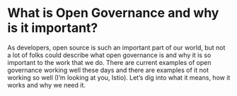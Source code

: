 # What is Open Governance and why is it important?

As developers, open source is such an important part of our world, but not a lot of folks could describe what open governance is and why it is so important to the work that we do. There are current examples of open governance working well these days and there are examples of it not working so well (I’m looking at you, Istio). Let’s dig into what it means, how it works and why we need it.

